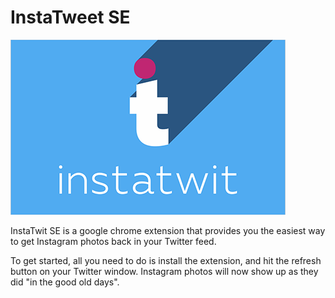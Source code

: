 # InstaTweet SE

![Ad](ad_opt.png?raw=true "Ad")  

InstaTwit SE is a google chrome extension that provides you the easiest way to get Instagram photos back in your Twitter feed.

To get started, all you need to do is install the extension, and hit the refresh button on your Twitter window. Instagram photos will now show up as they did "in the good old days".

